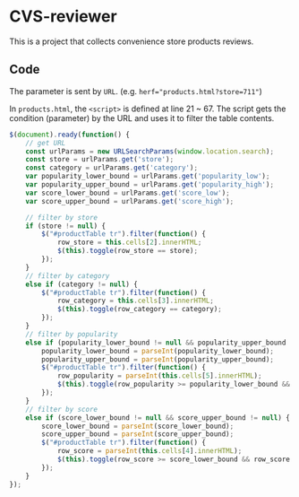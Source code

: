 # CVS-reviewer
This is a project that collects convenience store products reviews.

## Code
The parameter is sent by `URL`. (e.g. `herf="products.html?store=711"`)

In `products.html`, the `<script>` is defined at line 21 ~ 67. The script gets the condition (parameter) by the URL and uses it to filter the table contents.
```javascript
$(document).ready(function() {
    // get URL
    const urlParams = new URLSearchParams(window.location.search);
    const store = urlParams.get('store');
    const category = urlParams.get('category');
    var popularity_lower_bound = urlParams.get('popularity_low');
    var popularity_upper_bound = urlParams.get('popularity_high');
    var score_lower_bound = urlParams.get('score_low');
    var score_upper_bound = urlParams.get('score_high');

    // filter by store
    if (store != null) {
        $("#productTable tr").filter(function() {
            row_store = this.cells[2].innerHTML;
            $(this).toggle(row_store == store);
        });
    }
    // filter by category
    else if (category != null) {
        $("#productTable tr").filter(function() {
            row_category = this.cells[3].innerHTML;
            $(this).toggle(row_category == category);
        });
    }
    // filter by popularity
    else if (popularity_lower_bound != null && popularity_upper_bound != null) {
        popularity_lower_bound = parseInt(popularity_lower_bound);
        popularity_upper_bound = parseInt(popularity_upper_bound);
        $("#productTable tr").filter(function() {
            row_popularity = parseInt(this.cells[5].innerHTML);
            $(this).toggle(row_popularity >= popularity_lower_bound && row_popularity < popularity_upper_bound)
        });
    }
    // filter by score
    else if (score_lower_bound != null && score_upper_bound != null) {
        score_lower_bound = parseInt(score_lower_bound);
        score_upper_bound = parseInt(score_upper_bound);
        $("#productTable tr").filter(function() {
            row_score = parseInt(this.cells[4].innerHTML);
            $(this).toggle(row_score >= score_lower_bound && row_score < score_upper_bound)
        });
    }
});
```